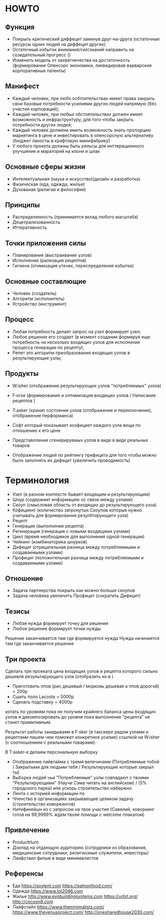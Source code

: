 # HOWTO

## Функция
- Покрыть критический диффецит замкнув друг-на-друга (остаточные ресурсы одних людей на диффецит других) 
- Остаточный избыток внимания/сил/знаний направить на созидательный прогресс ()
- Изменить модель от захватничества на достаточность (формирование Опенсорс экономики, ликведировав варварские корпоративные патенты)

## Манифест
- Каждый человек, при любх осбтоятельствах имеет права закрыть свои базовые потребности усилиями других людей напрямую (без участия корпораций);
- Каждый человек, при любых обстоятельствах должен имеет возможность и инфраструктуру, для того чтобы закрыть потребности других людей;
- Каждый человек должени иметь возможность знать пропорцию маркетинга в цене и инвестировать в опенсорсную альтернативу (бюджет лакосты в крафтовую минифабрику)
- У любого проекта должны быть рельсы для инттерационного улучшения и мараторий на клони и шлак


## Основные сферы жизни
- Интелектуальная (наука и искусство)(дизайн и разработка)
- Физическая (еда, одежда, жилье)
- Духованая (религия и философия)

## Принципы
- Распределенность (принимается вклад любого масштаба)
- Децетрализованность
- Иттеративность

## Точки приложения силы
- Планирование (выстраивание узлов)
- Исполнение (рализация рецептов)
- Гигиена (отимизация утечек, переспределения избытка)

## Основные составлющие
- Человек (создатель)
- Алгоритм (исполнитель)
- Устройство (инструмент)

## Процесс
- Любая потребность делает запрос на узел формирует узел;
- Любое решение его создает (в момент создания формируя еще потребность на несколько входящих узлов для исполнения процесса генерации по рецепту);
- Репет это алгоритм преобразования входящих узлов в результирующие узлы;


## Продукты
- W:isher (отображение результирующих узлов "потребляемых" узлов)
- F:orse (формирование и оптимизация входящих узлов / Написание рецептов )
- T:asker (хранит состояние узлов (отображение и переключение), отображение перформанса)

- Софт который показывает коэфициет каждого узла вещи по отношению к его цене
- Представлление сгенерируемых узлов в виде в виде реальных товаров
- Отображение людей по рейтингу прифицита для того чтобы можно было заполнять их дифецит (увеличить проводимость)

# Терминология
- Узел (в разном контексте бывает входящим и результирующим)
- Шнур (содержиит информацию ос связе между узлами)
- Скоуп (смысловая область от входящих до результирующего узоа)
- Кофициент (количество затронутых Скоупов которые нужно учитывать для формирования резулбтирующего узла)
- Рецепт
- Генерация (выполнение рецепта)
- Регенерация (генерация с новыми входящими узлами)
- Цикл (время необходимое для выполнения одной генерации)
- Чейнинг (комбинаторика шнурков)
- Дифецит (отрицательная разница между потребляемыми и создаваемыми узлами)
- Профицит (положительная разница между потребляемыми и создаваемыми узлами)

## Отношение
- Задача партнерства покрыть как можно больше скоупов
- Задача человека увеличить Профицит (сократить Дифецит)

## Тезисы
- Любая нужда формирует точку для решения
- Любое решение формирует точки нужды

Решение заканчивается там где формируется нужда
Нужда начинается там где заканчивается решение

## Три проекта
Сделать три проеката цена входящих узлов и рецепта которого сильно дешевле результирующего узла (отобразить их в )
- Приготовить плов (рис дешевый / морковь дешевая а плов дорогой) = 200р
- Сшить поло Lacoste = 5000р
- Сделать подставку = 4000р

котать по уровням пока не получим крайнего баланса цены входящих узлов и декомпозировать до уровня пока выполнение "рецепта" не станет примитивным.

Результат работы закидываем в F:sker (в такскере рядом узлами и рецептами пишем чем поможет конкретное усилие) ссылкой на W:isher (с соотношением с реальными товарами).
 
В T:asker-е делаем персональную выборку 
- Отображение лайвтайма с тремя велечинами (Потребляемые тобой / Закрытыми для людьми тебя / Результирующие которые закрыл ты)
- Выборка людей чьи "Потребляемые" узлы совпадают с твоими "Результирующими" (Научи Сэма читать на английском) / (5% городского парка) или ускорь строительство набержно 
- Лента с историей информации по
- Членство в организациях закрывающие целиком задачу (строительство коворкингов)
- Нитификейшн из с запросом на твое участие (Савелий, коворкинг готов на 99,9999% ждем твоей помощи с welcome плакатом)

## Привлечение
- ProductHunt
- Доклад на отдающую аудиторию (cотрудники из образования, медицинские сотрудники, религиозные служители, инвесторы)
- Лаифстаил фильм в виде минималистов


## Референсы
- Еда https://soylent.com https://eatnonfood.com/
- Одежда https://www.lot2046.com
- Жилье http://www.evobuildingsystems.com https://urbit.org/ http://cocoon9.com
- Лайфстайл https://www.theminimalists.com/ https://www.thevenusproject.com/ http://onesharedhouse2030.com/
